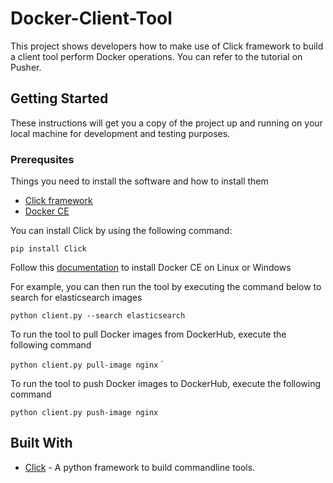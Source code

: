 # Docker-Client-Tool   

This project shows developers how to make use of Click framework to build a client tool perform Docker operations. You can
refer to the tutorial on Pusher.   


## Getting Started

These instructions will get you a copy of the project up and running on your local machine for development and testing purposes.


### Prerequsites  

Things you need to install the software and how to install them  

- [Click framework]( https://click.palletsprojects.com/en/7.x/)
- [Docker CE](https://docs.docker.com/install/)

You can install Click by using the following command:  

`pip install Click`   

Follow this [documentation](https://docs.docker.com/install/) to install Docker CE on Linux or Windows  

For example, you can then run the tool by executing the command below to search for elasticsearch images

`python client.py --search elasticsearch`    

To run the tool to pull Docker images from DockerHub, execute the following command 

`python client.py pull-image nginx`         ` 

To run the tool to push Docker images to DockerHub, execute the following command

`python client.py push-image nginx`           

## Built With  

- [Click](https://click.palletsprojects.com/en/7.x/) - A python framework to build commandline tools.
